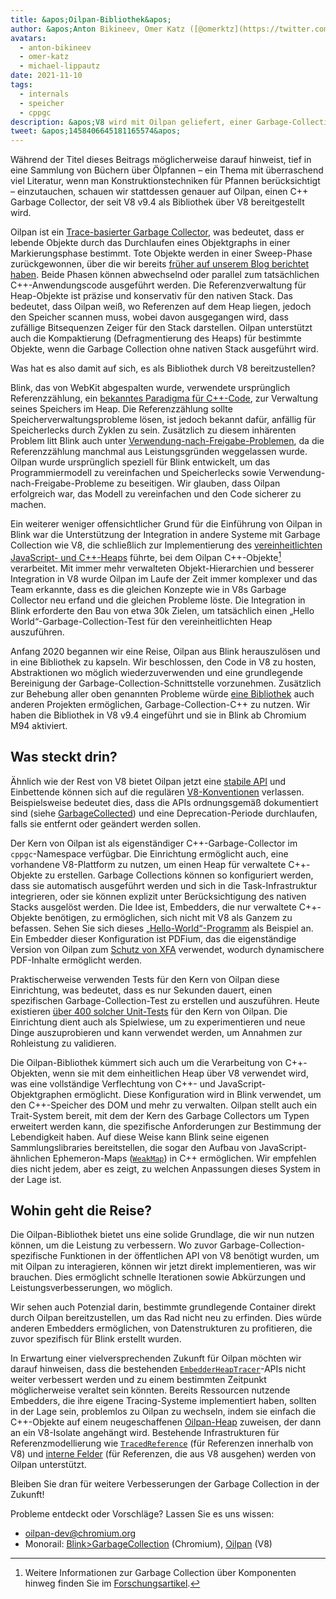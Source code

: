 ```yaml
---
title: &apos;Oilpan-Bibliothek&apos;
author: &apos;Anton Bikineev, Omer Katz ([@omerktz](https://twitter.com/omerktz)) und Michael Lippautz ([@mlippautz](https://twitter.com/mlippautz)), effiziente und effektive Dateibeweger&apos;
avatars:
  - anton-bikineev
  - omer-katz
  - michael-lippautz
date: 2021-11-10
tags:
  - internals
  - speicher
  - cppgc
description: &apos;V8 wird mit Oilpan geliefert, einer Garbage-Collection-Bibliothek zur Verwaltung des verwalteten C++-Speichers.&apos;
tweet: &apos;1458406645181165574&apos;
---
```


Während der Titel dieses Beitrags möglicherweise darauf hinweist, tief in eine Sammlung von Büchern über Ölpfannen – ein Thema mit überraschend viel Literatur, wenn man Konstruktionstechniken für Pfannen berücksichtigt – einzutauchen, schauen wir stattdessen genauer auf Oilpan, einen C++ Garbage Collector, der seit V8 v9.4 als Bibliothek über V8 bereitgestellt wird.

<!--truncate-->
Oilpan ist ein [Trace-basierter Garbage Collector](https://de.wikipedia.org/wiki/Tracing_garbage_collection), was bedeutet, dass er lebende Objekte durch das Durchlaufen eines Objektgraphs in einer Markierungsphase bestimmt. Tote Objekte werden in einer Sweep-Phase zurückgewonnen, über die wir bereits [früher auf unserem Blog berichtet haben](https://v8.dev/blog/high-performance-cpp-gc). Beide Phasen können abwechselnd oder parallel zum tatsächlichen C++-Anwendungscode ausgeführt werden. Die Referenzverwaltung für Heap-Objekte ist präzise und konservativ für den nativen Stack. Das bedeutet, dass Oilpan weiß, wo Referenzen auf dem Heap liegen, jedoch den Speicher scannen muss, wobei davon ausgegangen wird, dass zufällige Bitsequenzen Zeiger für den Stack darstellen. Oilpan unterstützt auch die Kompaktierung (Defragmentierung des Heaps) für bestimmte Objekte, wenn die Garbage Collection ohne nativen Stack ausgeführt wird.

Was hat es also damit auf sich, es als Bibliothek durch V8 bereitzustellen?

Blink, das von WebKit abgespalten wurde, verwendete ursprünglich Referenzzählung, ein [bekanntes Paradigma für C++-Code](https://en.cppreference.com/w/cpp/memory/shared_ptr), zur Verwaltung seines Speichers im Heap. Die Referenzzählung sollte Speicherverwaltungsprobleme lösen, ist jedoch bekannt dafür, anfällig für Speicherlecks durch Zyklen zu sein. Zusätzlich zu diesem inhärenten Problem litt Blink auch unter [Verwendung-nach-Freigabe-Problemen](https://de.wikipedia.org/wiki/Dangling_pointer), da die Referenzzählung manchmal aus Leistungsgründen weggelassen wurde. Oilpan wurde ursprünglich speziell für Blink entwickelt, um das Programmiermodell zu vereinfachen und Speicherlecks sowie Verwendung-nach-Freigabe-Probleme zu beseitigen. Wir glauben, dass Oilpan erfolgreich war, das Modell zu vereinfachen und den Code sicherer zu machen.

Ein weiterer weniger offensichtlicher Grund für die Einführung von Oilpan in Blink war die Unterstützung der Integration in andere Systeme mit Garbage Collection wie V8, die schließlich zur Implementierung des [vereinheitlichten JavaScript- und C++-Heaps](https://v8.dev/blog/tracing-js-dom) führte, bei dem Oilpan C++-Objekte[^1] verarbeitet. Mit immer mehr verwalteten Objekt-Hierarchien und besserer Integration in V8 wurde Oilpan im Laufe der Zeit immer komplexer und das Team erkannte, dass es die gleichen Konzepte wie in V8s Garbage Collector neu erfand und die gleichen Probleme löste. Die Integration in Blink erforderte den Bau von etwa 30k Zielen, um tatsächlich einen „Hello World“-Garbage-Collection-Test für den vereinheitlichten Heap auszuführen.

Anfang 2020 begannen wir eine Reise, Oilpan aus Blink herauszulösen und in eine Bibliothek zu kapseln. Wir beschlossen, den Code in V8 zu hosten, Abstraktionen wo möglich wiederzuverwenden und eine grundlegende Bereinigung der Garbage-Collection-Schnittstelle vorzunehmen. Zusätzlich zur Behebung aller oben genannten Probleme würde [eine Bibliothek](https://docs.google.com/document/d/1ylZ25WF82emOwmi_Pg-uU6BI1A-mIbX_MG9V87OFRD8/) auch anderen Projekten ermöglichen, Garbage-Collection-C++ zu nutzen. Wir haben die Bibliothek in V8 v9.4 eingeführt und sie in Blink ab Chromium M94 aktiviert.

## Was steckt drin?

Ähnlich wie der Rest von V8 bietet Oilpan jetzt eine [stabile API](https://chromium.googlesource.com/v8/v8.git/+/HEAD/include/cppgc/) und Einbettende können sich auf die regulären [V8-Konventionen](https://v8.dev/docs/api) verlassen. Beispielsweise bedeutet dies, dass die APIs ordnungsgemäß dokumentiert sind (siehe [GarbageCollected](https://chromium.googlesource.com/v8/v8.git/+/main/include/cppgc/garbage-collected.h#17)) und eine Deprecation-Periode durchlaufen, falls sie entfernt oder geändert werden sollen.

Der Kern von Oilpan ist als eigenständiger C++-Garbage-Collector im `cppgc`-Namespace verfügbar. Die Einrichtung ermöglicht auch, eine vorhandene V8-Plattform zu nutzen, um einen Heap für verwaltete C++-Objekte zu erstellen. Garbage Collections können so konfiguriert werden, dass sie automatisch ausgeführt werden und sich in die Task-Infrastruktur integrieren, oder sie können explizit unter Berücksichtigung des nativen Stacks ausgelöst werden. Die Idee ist, Embedders, die nur verwaltete C++-Objekte benötigen, zu ermöglichen, sich nicht mit V8 als Ganzem zu befassen. Sehen Sie sich dieses [„Hello-World“-Programm](https://chromium.googlesource.com/v8/v8.git/+/main/samples/cppgc/hello-world.cc) als Beispiel an. Ein Embedder dieser Konfiguration ist PDFium, das die eigenständige Version von Oilpan zum [Schutz von XFA](https://groups.google.com/a/chromium.org/g/chromium-dev/c/RAqBXZWsADo/m/9NH0uGqCAAAJ?utm_medium=email&utm_source=footer) verwendet, wodurch dynamischere PDF-Inhalte ermöglicht werden.

Praktischerweise verwenden Tests für den Kern von Oilpan diese Einrichtung, was bedeutet, dass es nur Sekunden dauert, einen spezifischen Garbage-Collection-Test zu erstellen und auszuführen. Heute existieren [über 400 solcher Unit-Tests](https://source.chromium.org/chromium/chromium/src/+/main:v8/test/unittests/heap/cppgc/) für den Kern von Oilpan. Die Einrichtung dient auch als Spielwiese, um zu experimentieren und neue Dinge auszuprobieren und kann verwendet werden, um Annahmen zur Rohleistung zu validieren.

Die Oilpan-Bibliothek kümmert sich auch um die Verarbeitung von C++-Objekten, wenn sie mit dem einheitlichen Heap über V8 verwendet wird, was eine vollständige Verflechtung von C++- und JavaScript-Objektgraphen ermöglicht. Diese Konfiguration wird in Blink verwendet, um den C++-Speicher des DOM und mehr zu verwalten. Oilpan stellt auch ein Trait-System bereit, mit dem der Kern des Garbage Collectors um Typen erweitert werden kann, die spezifische Anforderungen zur Bestimmung der Lebendigkeit haben. Auf diese Weise kann Blink seine eigenen Sammlungslibraries bereitstellen, die sogar den Aufbau von JavaScript-ähnlichen Ephemeron-Maps ([`WeakMap`](https://developer.mozilla.org/en-US/docs/Web/JavaScript/Reference/Global_Objects/WeakMap)) in C++ ermöglichen. Wir empfehlen dies nicht jedem, aber es zeigt, zu welchen Anpassungen dieses System in der Lage ist.

## Wohin geht die Reise?

Die Oilpan-Bibliothek bietet uns eine solide Grundlage, die wir nun nutzen können, um die Leistung zu verbessern. Wo zuvor Garbage-Collection-spezifische Funktionen in der öffentlichen API von V8 benötigt wurden, um mit Oilpan zu interagieren, können wir jetzt direkt implementieren, was wir brauchen. Dies ermöglicht schnelle Iterationen sowie Abkürzungen und Leistungsverbesserungen, wo möglich.

Wir sehen auch Potenzial darin, bestimmte grundlegende Container direkt durch Oilpan bereitzustellen, um das Rad nicht neu zu erfinden. Dies würde anderen Embedders ermöglichen, von Datenstrukturen zu profitieren, die zuvor spezifisch für Blink erstellt wurden.

In Erwartung einer vielversprechenden Zukunft für Oilpan möchten wir darauf hinweisen, dass die bestehenden [`EmbedderHeapTracer`](https://source.chromium.org/chromium/chromium/src/+/main:v8/include/v8-embedder-heap.h;l=75)-APIs nicht weiter verbessert werden und zu einem bestimmten Zeitpunkt möglicherweise veraltet sein könnten. Bereits Ressourcen nutzende Embedders, die ihre eigene Tracing-Systeme implementiert haben, sollten in der Lage sein, problemlos zu Oilpan zu wechseln, indem sie einfach die C++-Objekte auf einem neugeschaffenen [Oilpan-Heap](https://source.chromium.org/chromium/chromium/src/+/main:v8/include/v8-cppgc.h;l=91) zuweisen, der dann an ein V8-Isolate angehängt wird. Bestehende Infrastrukturen für Referenzmodellierung wie [`TracedReference`](https://source.chromium.org/chromium/chromium/src/+/main:v8/include/v8-traced-handle.h;l=334) (für Referenzen innerhalb von V8) und [interne Felder](https://source.chromium.org/chromium/chromium/src/+/main:v8/include/v8-object.h;l=502) (für Referenzen, die aus V8 ausgehen) werden von Oilpan unterstützt.

Bleiben Sie dran für weitere Verbesserungen der Garbage Collection in der Zukunft!

Probleme entdeckt oder Vorschläge? Lassen Sie es uns wissen:

- [oilpan-dev@chromium.org](mailto:oilpan-dev@chromium.org)
- Monorail: [Blink>GarbageCollection](https://bugs.chromium.org/p/chromium/issues/entry?template=Defect+report+from+user&components=Blink%3EGarbageCollection) (Chromium), [Oilpan](https://bugs.chromium.org/p/v8/issues/entry?template=Defect+report+from+user&components=Oilpan) (V8)

[^1]: Weitere Informationen zur Garbage Collection über Komponenten hinweg finden Sie im [Forschungsartikel](https://research.google/pubs/pub48052/).
